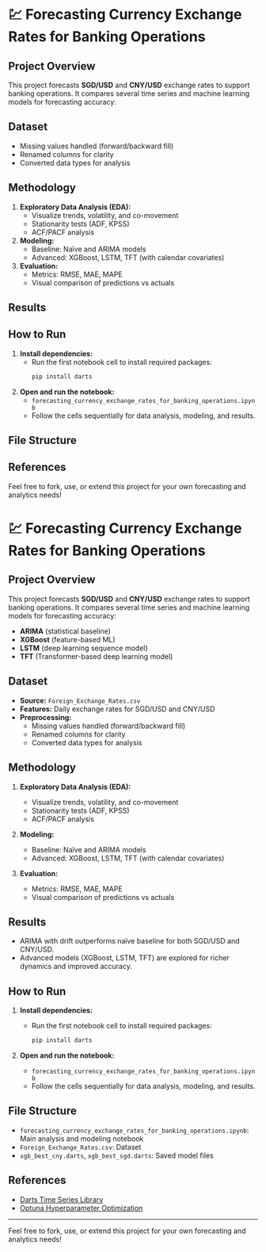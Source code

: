 # 💹 Forecasting Currency Exchange Rates for Banking Operations

## Project Overview
This project forecasts **SGD/USD** and **CNY/USD** exchange rates to support banking operations. It compares several time series and machine learning models for forecasting accuracy:

## Dataset
  - Missing values handled (forward/backward fill)
  - Renamed columns for clarity
  - Converted data types for analysis

## Methodology
1. **Exploratory Data Analysis (EDA):**
   - Visualize trends, volatility, and co-movement
   - Stationarity tests (ADF, KPSS)
   - ACF/PACF analysis
2. **Modeling:**
   - Baseline: Naïve and ARIMA models
   - Advanced: XGBoost, LSTM, TFT (with calendar covariates)
3. **Evaluation:**
   - Metrics: RMSE, MAE, MAPE
   - Visual comparison of predictions vs actuals

## Results

## How to Run
1. **Install dependencies:**
   - Run the first notebook cell to install required packages:
     ```bash
     pip install darts
     ```
2. **Open and run the notebook:**
   - `forecasting_currency_exchange_rates_for_banking_operations.ipynb`
   - Follow the cells sequentially for data analysis, modeling, and results.

## File Structure

## References

Feel free to fork, use, or extend this project for your own forecasting and analytics needs!

# 💹 Forecasting Currency Exchange Rates for Banking Operations

## Project Overview

This project forecasts **SGD/USD** and **CNY/USD** exchange rates to support banking operations. It compares several time series and machine learning models for forecasting accuracy:

- **ARIMA** (statistical baseline)
- **XGBoost** (feature-based ML)
- **LSTM** (deep learning sequence model)
- **TFT** (Transformer-based deep learning model)

## Dataset

- **Source:** `Foreign_Exchange_Rates.csv`
- **Features:** Daily exchange rates for SGD/USD and CNY/USD
- **Preprocessing:**
  - Missing values handled (forward/backward fill)
  - Renamed columns for clarity
  - Converted data types for analysis

## Methodology

1. **Exploratory Data Analysis (EDA):**
   - Visualize trends, volatility, and co-movement
   - Stationarity tests (ADF, KPSS)
   - ACF/PACF analysis

2. **Modeling:**
   - Baseline: Naïve and ARIMA models
   - Advanced: XGBoost, LSTM, TFT (with calendar covariates)

3. **Evaluation:**
   - Metrics: RMSE, MAE, MAPE
   - Visual comparison of predictions vs actuals

## Results

- ARIMA with drift outperforms naïve baseline for both SGD/USD and CNY/USD.
- Advanced models (XGBoost, LSTM, TFT) are explored for richer dynamics and improved accuracy.

## How to Run

1. **Install dependencies:**

   - Run the first notebook cell to install required packages:

     ```bash
     pip install darts
     ```

2. **Open and run the notebook:**

   - `forecasting_currency_exchange_rates_for_banking_operations.ipynb`
   - Follow the cells sequentially for data analysis, modeling, and results.

## File Structure

- `forecasting_currency_exchange_rates_for_banking_operations.ipynb`: Main analysis and modeling notebook
- `Foreign_Exchange_Rates.csv`: Dataset
- `xgb_best_cny.darts`, `xgb_best_sgd.darts`: Saved model files

## References

- [Darts Time Series Library](https://github.com/unit8co/darts)
- [Optuna Hyperparameter Optimization](https://optuna.org/)

---

Feel free to fork, use, or extend this project for your own forecasting and analytics needs!
